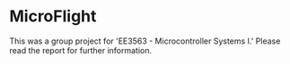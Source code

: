 # MicroFlight
This was a group project for 'EE3563 - Microcontroller Systems I.' Please read the report for further information.
